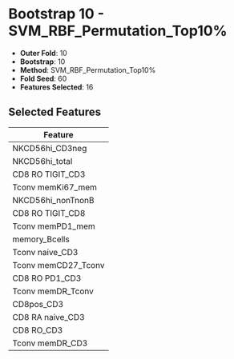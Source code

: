# Bootstrap 10 - SVM_RBF_Permutation_Top10%

- **Outer Fold**: 10
- **Bootstrap**: 10
- **Method**: SVM_RBF_Permutation_Top10%
- **Fold Seed**: 60
- **Features Selected**: 16

## Selected Features

| Feature |
|---------|
| NKCD56hi_CD3neg |
| NKCD56hi_total |
| CD8 RO TIGIT_CD3 |
| Tconv memKi67_mem |
| NKCD56hi_nonTnonB |
| CD8 RO TIGIT_CD8 |
| Tconv memPD1_mem |
| memory_Bcells |
| Tconv naive_CD3 |
| Tconv memCD27_Tconv |
| CD8 RO PD1_CD3 |
| Tconv memDR_Tconv |
| CD8pos_CD3 |
| CD8 RA naive_CD3 |
| CD8 RO_CD3 |
| Tconv memDR_CD3 |
